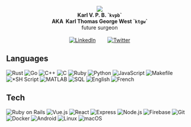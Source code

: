 <!--I wished to help mankind, be someone for everyone.
I've done a lot of stuff, mostly taught myself, also still was taught a lot.
I originally was to become a surgeon or an engineer, was prevented from pursuing either due to a civil servant's catastrophic blunder.
I studied software engineering at 42, didn't enjoy it, dropped out.
I had to study psychology at Paris-V, graduated from there with a bachelor of science degree in psychology.
I then started teaching myself computer science and software engineering again, quickly got fed up with that and the whole milieu, fought back against the consequences of the aforementioned governmental mistake, finally got admitted into a first year of health studies at Paris-VI after 10 years minus 7 days.
I now am studying physics, mechanics, chemistry, mathematics and medicine at Paris-VI; I'll get admitted into the second year of medical studies---I'll become a surgeon.-->
<!--My official username is and has always been kvpb, i.e. my initials, downcased, with or without one of these numbers: 0, 1, 4, 7, 13, 21, 42, 69, 137 or 777; or if it can't be the original, or if someone hijacked it,* it may be my initials with one of these strings: x, 00, 0000, 100 or 1000; and I also went by yougotkarld, or Blastfighter in days gone by.
I always had been planning on renaming myself by the way, finally came to pick my new full name in July 2022, and I'll go by Karl Thomas George West, so you may call me by any of these, if you struggle to say my first name, and so I may take ktgw, ktguu, ktgvv, ktg2u, ktg2v, ktgwkvpb or kvpbktgw with or without of the aforementioned numbers from now on.
Any of these names isn't necessarily mine; all other names necessarily aren't.*-->
<!--* A certain Bryan Patrick Michel Frimin `gearnode` had impersonated me as in 'identity theft' a long time ago. I've had to deal with the consequences for a while after that. And the same person also owes me quite a couple hundred bucks, but that's another story.-->
<p align="center"><a href="https://kvpb.co"><img src="https://gistcdn.githack.com/kvpb/c80594e9079e857c55c36dec49a1a2d7/raw/eec54d5821dc092ad910635141c4e4feebf07565/kvpbssymbol.svg"></a><br>
<b>Karl V. P. B. `<code>kvpb</code>`</b><br>
<b>AKA&nbsp;&nbsp;Karl Thomas George West `<code>ktgw</code>`</b><br>
future surgeon<br>
<br>
<span style="display:block;text-align:center"><a href="https://www.linkedin.com/in/karlbertin"><img src="https://gistcdn.githack.com/kvpb/6934ca4100436428368c4d2418633755/raw/2faac08dba4920c280aa337bac2f40c1fb991673/linkedin.svg" alt="LinkedIn"></a>&nbsp;&nbsp;&nbsp;&nbsp;&nbsp;&nbsp;&nbsp;&nbsp;<a href="https://twitter.com/ktgwkvpb"><img src="https://gistcdn.githack.com/kvpb/20db04ea32721c7a968f198dbbdf688d/raw/1b2126ef7f572709f8cca49216e0021f324a2639/twitter.svg" alt="Twitter"></a></span></p>

## Languages

![Rust](https://img.shields.io/badge/-Rust-F46623?style=flat&logo=rust&logoColor=FFF) <!-- https://foundation.rust-lang.org/policies/logo-policy-and-media-guide/, https://foundation.rust-lang.org/img/rust-logo-blk.svg -->
![Go](https://img.shields.io/badge/-Go-FDDD00?style=flat&logo=go&logoColor=00ACD7) <!-- https://go.dev/blog/go-brand -->
![C++](https://img.shields.io/badge/-C++-649AD2?style=flat&logo=cplusplus&logoColor=004482) <!-- https://isocpp.org/assets/images/cpp_logo.png, 649AD2, 00589C, 004482 -->
![C](https://img.shields.io/badge/-C-1B75B3?style=flat&logo=c&logoColor=A8B9CC) <!-- https://upload.wikimedia.org/wikipedia/commons/3/35/The_C_Programming_Language_logo.svg -->
![Ruby](https://img.shields.io/badge/-Ruby-820C02?style=flat&logo=ruby&logoColor=DE3F24) <!-- https://www.ruby-lang.org/en/about/logo/ -->
![Python](https://img.shields.io/badge/-Python-5A9FD4?style=flat&logo=python&logoColor=FFE873) <!-- https://www.python.org/community/logos/, https://www.python.org/psf/trademarks/, https://www.python.org/static/community_logos/python-logo-generic.svg -->
![JavaScript](https://img.shields.io/badge/-JavaScript-F0DB4F?style=flat&logo=javascript&color=323330) <!-- https://www.typescriptlang.org/branding/, https://github.com/voodootikigod/logo.js/blob/master/js.png -->
![Makefile](https://img.shields.io/badge/-Makefile-848484?style=flat&logo=cmake&logoColor=D2D2D2) <!-- https://upload.wikimedia.org/wikipedia/commons/1/13/Cmake.svg -->
![*SH Script](https://img.shields.io/badge/-*SH%20Script-283037?style=flat&logo=gnubash&logoColor=4DA825) <!-- https://github.com/odb/official-bash-logo, https://raw.githubusercontent.com/odb/official-bash-logo/master/assets/Logos/Icons/SVG/512x512.svg: 4DA825, 283037; https://www.zsh.org/color_vertical_icon.png: F15A24, 000000; -->
![MATLAB](https://img.shields.io/badge/-MATLAB-49C3C3?style=flat&logo=octave&logoColor=E86E05) <!-- https://www.mathworks.com/brand.html -->
![SQL](https://img.shields.io/badge/-SQL-FFF?style=flat&logo=mysql&logoColor=00758F) <!-- https://www.mysql.com/ https://labs.mysql.com/common/logos/mysql-logo.svg?v2 00758F F29111 -->
![English](https://img.shields.io/badge/-US%20English-000?style=flat)
![French](https://img.shields.io/badge/-FR%20French-FFF?style=flat)

## Tech

![Ruby on Rails](https://img.shields.io/badge/-Ruby%20on%20Rails-D30001?style=flat&logo=rubyonrails&logoColor=F0E7E9) <!-- https://rubyonrails.org/; body: F0E7E9; nav__logo: D30001; -->
![Vue.js](https://img.shields.io/badge/-Vue-35495E?style=flat&logo=vuedotjs&logoColor=42B883) <!-- https://v2.vuejs.org/images/logo.svg, https://vuejs.org/; path: 42B883; path: 35495E; -->
![React](https://img.shields.io/badge/-React-20232A?style=flat&logo=react&logoColor=61DAFB) <!-- https://reactjs.org/; header, footer: 20232A; css-1loxuh3: 16181D;section css-14dg8zm: 282C34; color: 61DAFB; -->
![Express](https://img.shields.io/badge/-Express-FDFDFD?style=flat&logo=express&logoColor=555) <!-- https://expressjs.com/, https://expressjs.com/images/bg.jpg; express: 353535; -->
![Node.js](https://img.shields.io/badge/-Node.js-333333?style=flat&logo=nodedotjs&logoColor=339933) <!-- https://nodejs.org/static/documents/foundation-visual-guidelines.pdf -->
![Firebase](https://img.shields.io/badge/-Firebase-FFFFFF?style=flat&logo=firebase&logoColor=FFCA28) <!-- https://firebase.google.com/brand-guidelines -->
![Git](https://img.shields.io/badge/-Git-362701?style=flat&logo=git&logoColor=F03C2E) <!-- https://git-scm.com/downloads/logos -->
![Docker](https://img.shields.io/badge/-Docker-FFFFFF?style=flat&logo=docker&logoColor=2497ED) <!-- https://www.docker.com/company/newsroom/media-resources/ -->
![Android](https://img.shields.io/badge/-Android-FFFFFF?style=flat&logo=android&logoColor=3DDC84) <!-- https://developer.android.com/distribute/marketing-tools/brand-guidelines -->
![Linux](https://img.shields.io/badge/-Linux-0094FF?style=flat&logo=linux&logoColor=003778) <!-- https://www.linuxfoundation.org/brand-guidelines -->
![macOS](https://img.shields.io/badge/-macOS-FFFFFF?style=flat&logo=apple&logoColor=A7A9AC) <!-- https://www.apple.com/legal/sales-support/certification/docs/logo_guidelines.pdf -->
